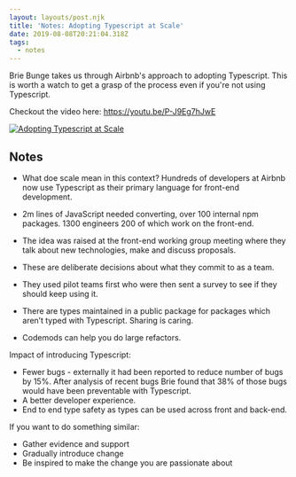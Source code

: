 ```yaml
---
layout: layouts/post.njk
title: 'Notes: Adopting Typescript at Scale'
date: 2019-08-08T20:21:04.318Z
tags:
  - notes
---
```

Brie Bunge takes us through Airbnb's approach to adopting Typescript. This is worth a watch to get a grasp of the process even if you're not using Typescript.  

Checkout the video here: https://youtu.be/P-J9Eg7hJwE

[![Adopting Typescript at Scale](https://img.youtube.com/vi/P-J9Eg7hJwE/0.jpg)](https://www.youtube.com/watch?v=P-J9Eg7hJwE "Adopting Typescript at Scale")

## Notes

* What doe scale mean in this context? Hundreds of developers at Airbnb now use Typescript as their primary language for front-end development.

* 2m lines of JavaScript needed converting, over 100 internal npm packages. 1300 engineers 200 of which work on the front-end.

* The idea was raised at the front-end working group meeting where they talk about new technologies, make and discuss proposals.

* These are deliberate decisions about what they commit to as a team.

* They used pilot teams first who were then sent a survey to see if they should keep using it.

* There are types maintained in a public package for packages which aren’t typed with Typescript. Sharing is caring.

* Codemods can help you do large refactors.

Impact of introducing Typescript:

* Fewer bugs - externally it had been reported to reduce number of bugs by 15%. After analysis of recent bugs Brie found that 38% of those bugs would have been preventable with Typescript.
* A better developer experience.
* End to end type safety as types can be used across front and back-end.

If you want to do something similar:

* Gather evidence and support
* Gradually introduce change
* Be inspired to make the change you are passionate about
